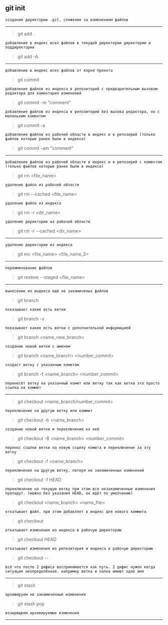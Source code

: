 ## git init

    создание директории .git, слежение за изменением файлов
---
> git add .

    добавление в индекс всех файлов в текущей директории директории и поддиректории

> git add -A
---
    добавление в индекс всех файлов от корня проекта

> git commit

    добавление файлов из индекса в репозиторий с предварительным вызовом редактора для коментария изменений

> git commit -m "comment"

    добавление файлов из индекса в репозиторий без вызова редактора, но с маленьким коментом

> git commit -a

    добавление файлов из рабочей области в индекс и в репозирий (только файлов которые ранее были в индексе)

> git commit -am "comment"
---
    добавление файлов из рабочей области в индекс и в репозирий с коментом (только файлов которые ранее были в индексе)

> git rm <file_name>

    удаление файла из рабочей области

> git rm --сached <file_name>

    удаление файла из индекса

> git rm -r <dir_name>

    удаление директории из рабочей области

> git rm -r --сached <dir_name>
---
    удаление директории из индекса

> git mv <file_name> <file_name_2>
---
    переименование файлов

> git restore --staged <file_name>
---
    вынесение из индекса ещё не закомиченых файлов

> git branch

    показывает какие есть ветки

> git branch -v

    показывает какие есть ветки с дополнительной информацией

> git branch <name_new_branch>

    создание новой ветки с именем

> git branch <name_branch> <number_commit>

    создаст ветку с указанным комитом

> git branch -f <name_branch> <number_commit>

    перенесёт ветку на указанный комит или ветку так как ветка это просто ссылка на коммит
---
> git checkout <name_branch/number_commit>

    переключение на другую ветку или коммит

> git checkout -b <name_branch>

    создание новой ветки и переключение на неё

> git checkout -B <name_branch> <number_commit>

    перенос ссылки ветки на новую ссылку комита и переключение за эту ветку

> git checkout -f <name_branch>

    переключение на другую ветку, потеря не закомиченных изменений

> git checkout -f HEAD

    переключение на текущую ветку при этом все незакомиченные изменения пропадут. (можно без указания HEAD, он идёт по умолчанию)

> git checkout <name_branch> <name_file>

    откатывает файл. при этом добавляет в индекс для нового коммита

> git checkout <path>

    откатывает изменения из индекса в рабочую директорию

> git checkout HEAD <path>

    откатывает изменения из репозитория и индекса в рабочую директорию

> git checkout -- <path>

    всё что после 2 дифиса воспринимается как путь. 2 дифис нужен когда ситуация неопределённая. например ветка и папка имеют одно имя
---
> git stash

    архивируем не закомиченные изменения

> git stash pop

    возырвщвем архивируемые изменения

---
